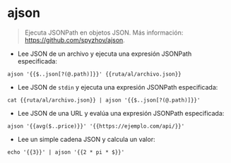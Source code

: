# ajson

> Ejecuta JSONPath en objetos JSON.
> Más información: <https://github.com/spyzhov/ajson>.

- Lee JSON de un archivo y ejecuta una expresión JSONPath especificada:

`ajson '{{$..json[?(@.path)]}}' {{ruta/al/archivo.json}}`

- Lee JSON de `stdin` y ejecuta una expresión JSONPath especificada:

`cat {{ruta/al/archivo.json}} | ajson '{{$..json[?(@.path)]}}'`

- Lee JSON de una URL y evalúa una expresión JSONPath especificada:

`ajson '{{avg($..price)}}' '{{https://ejemplo.com/api/}}'`

- Lee un simple cadena JSON y calcula un valor:

`echo '{{3}}' | ajson '{{2 * pi * $}}'`
